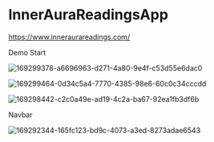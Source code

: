 # InnerAuraReadingsApp

https://www.inneraurareadings.com/

Demo Start


![169299378-a6696963-d271-4a80-9e4f-c53d55e6dac0](https://user-images.githubusercontent.com/74566532/169300464-285b915a-bd1c-46ab-b6d9-1abbef545761.gif)

![169299464-0d34c5a4-7770-4385-98e6-60c0c34cccdd](https://user-images.githubusercontent.com/74566532/169300836-5cae4af9-9813-4bf5-b9b3-77f8590bf6ea.gif)

![169298442-c2c0a49e-ad19-4c2a-ba67-92ea1fb3df6b](https://user-images.githubusercontent.com/74566532/169301293-e1f956c5-9a71-4553-a4b6-62c6ef8077b7.gif)

Navbar

![169292344-165fc123-bd9c-4073-a3ed-8273adae6543](https://user-images.githubusercontent.com/74566532/169294477-4bb95b69-e430-486c-b3fb-f31fc3c59b00.gif)
